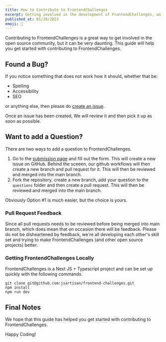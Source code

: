 ```yaml
---
title: How to Contribute to FrontendChallenges
excerpt: Getting involved in the development of FrontendChallenges, an open source project, may seem overwhelming, but discover how you can contribute to make it less intimidating.
published_at: 01/19/2023
emoji: 🫵
---
```


Contributing to FrontendChallenges is a great way to get involved in the open source community, but it can be very daunting. This guide will help you get started with contributing to FrontendChallenges.

## Found a Bug?

If you notice something that does not work how it should, whether that be:

- Spelling
- Accessibility
- SEO

or anything else, then please do [create an issue](https://github.com/jsartisan/frontend-challenges/issues/new/choose).

Once an issue has been created, We will review it and then pick it up as soon as possible.

## Want to add a Question?

There are two ways to add a question to FrontendChallenges.

1. Go to the [submission page](https://frontend-challenges.com/submit) and fill out the form. This will create a new issue on GitHub. Behind the sceeen, our github workflows will then create a new branch and pull request for it. This will then be reviewed and merged into the main branch.
2. Fork the repository, create a new branch, add your question to the `questions` folder and then create a pull request. This will then be reviewed and merged into the main branch.

Obviously Option #1 is much easier, but the choice is yours.

### Pull Request Feedback

Since all pull requests needs to be reviewed before being merged into main branch, which does mean that on occasion there will be feedback. Please do not be disheartened by feedback, we're all developing each other's skill set and trying to make FrontendChallenges (and other open source projects) better.

### Getting FrontendChallenges Locally

FrontendChallenges is a Next JS + Typescript project and can be set up quickly with the following commands.

```shell
git clone git@github.com:jsartisan/frontend-challenges.git
npm install
npm run dev
```

## Final Notes

We hope that this guide has helped you get started with contributing to FrontendChallenges.

Happy Coding!
